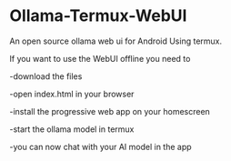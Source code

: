 # Ollama-Termux-WebUI
An open source ollama web ui for Android Using termux.

If you want to use the WebUI offline you need to 

-download the files 

-open index.html in your browser

-install the progressive web app on your homescreen

-start the ollama model in termux

-you can now chat with your AI model in the app
